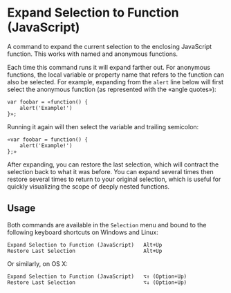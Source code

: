 Expand Selection to Function (JavaScript)
=========================================

A command to expand the current selection to the enclosing JavaScript function. This works with named and anonymous functions.

Each time this command runs it will expand farther out. For anonymous functions, the local variable or property name that refers to the function can also be selected. For example, expanding from the `alert` line below will first select the anonymous function (as represented with the «angle quotes»):

    var foobar = «function() {
        alert('Example!')
    }»;

Running it again will then select the variable and trailing semicolon:

    «var foobar = function() {
        alert('Example!')
    };»

After expanding, you can restore the last selection, which will contract the selection back to what it was before. You can expand several times then restore several times to return to your original selection, which is useful for quickly visualizing the scope of deeply nested functions.

Usage
-----

Both commands are available in the `Selection` menu and bound to the following keyboard shortcuts on Windows and Linux:

    Expand Selection to Function (JavaScript)   Alt+Up
    Restore Last Selection                      Alt+Up

Or similarly, on OS X:
    
    Expand Selection to Function (JavaScript)   ⌥↑ (Option+Up)
    Restore Last Selection                      ⌥↓ (Option+Up)
